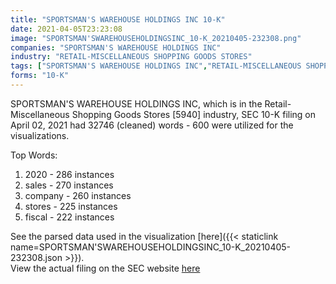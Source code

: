 ```yaml
---
title: "SPORTSMAN'S WAREHOUSE HOLDINGS INC 10-K"
date: 2021-04-05T23:23:08
image: "SPORTSMAN'SWAREHOUSEHOLDINGSINC_10-K_20210405-232308.png"
companies: "SPORTSMAN'S WAREHOUSE HOLDINGS INC"
industry: "RETAIL-MISCELLANEOUS SHOPPING GOODS STORES"
tags: ["SPORTSMAN'S WAREHOUSE HOLDINGS INC","RETAIL-MISCELLANEOUS SHOPPING GOODS STORES","04-02-2021","10-K"]
forms: "10-K"
---
```

SPORTSMAN'S WAREHOUSE HOLDINGS INC, which is in the Retail-Miscellaneous Shopping Goods Stores [5940] industry, SEC 10-K filing on April 02, 2021 had 32746 (cleaned) words - 600 were utilized for the visualizations.

Top Words:
1. 2020 - 286 instances
2. sales - 270 instances
3. company - 260 instances
4. stores - 225 instances
5. fiscal - 222 instances


See the parsed data used in the visualization [here]({{< staticlink name=SPORTSMAN'SWAREHOUSEHOLDINGSINC_10-K_20210405-232308.json >}}).  
View the actual filing on the SEC website [here](https://www.sec.gov/Archives/edgar/data/1132105/0001558370-21-003940.txt)